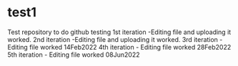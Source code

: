 # test1
Test repository to do github testing
1st iteration -Editing file and uploading it worked.
2nd iteration -Editing file and uploading it worked.
3rd iteration - Editing file worked 14Feb2022
4th iteration - Editing file worked 28Feb2022
5th iteration - Editing file worked 08Jun2022
